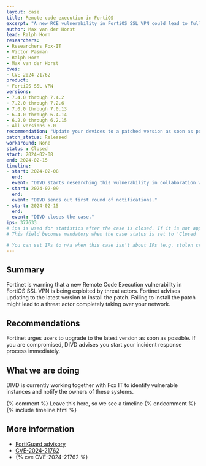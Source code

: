 ```yaml
---
layout: case
title: Remote code execution in FortiOS
excerpt: "A new RCE vulnerability in FortiOS SSL VPN could lead to full compromise of your system."
author: Max van der Horst
lead: Ralph Horn
researchers:
- Researchers Fox-IT
- Victor Pasman
- Ralph Horn
- Max van der Horst
cves:
- CVE-2024-21762
product: 
- FortiOS SSL VPN
versions: 
- 7.4.0 through 7.4.2
- 7.2.0 through 7.2.6
- 7.0.0 through 7.0.13
- 6.4.0 through 6.4.14
- 6.2.0 through 6.2.15
- All versions 6.0
recommendation: "Update your devices to a patched version as soon as possible"
patch_status: Released
workaround: None
status : Closed
start: 2024-02-08
end: 2024-02-15
timeline:
- start: 2024-02-08
  end:
  event: "DIVD starts researching this vulnerability in collaboration with Fox-IT."
- start: 2024-02-09
  end:
  event: "DIVD sends out first round of notifications."
- start: 2024-02-15
  end:
  event: "DIVD closes the case."
ips: 377633
# ips is used for statistics after the case is closed. If it is not applicable, you can set IPs to n/a (e.g. stolen credentials)
# This field becomes mandatory when the case status is set to 'Closed'

# You can set IPs to n/a when this case isn't about IPs (e.g. stolen credentials)
---
```

## Summary

Fortinet is warning that a new Remote Code Execution vulnerability in FortiOS SSL VPN is being exploited by threat actors. Fortinet advises updating to the latest version to install the patch. Failing to install the patch might lead to a threat actor completely taking over your network.

## Recommendations

Fortinet urges users to upgrade to the latest version as soon as possible. If you are compromised, DIVD advises you start your incident response process immediately.

## What we are doing

DIVD is currently working together with Fox IT to identify vulnerable instances and notify the owners of these systems. 

{% comment %}  Leave this here, so we see a timeline {% endcomment %}
{% include timeline.html %}

## More information
* [FortiGuard advisory](https://www.fortiguard.com/psirt/FG-IR-24-015)
* [CVE-2024-21762](https://nvd.nist.gov/vuln/detail/CVE-2024-23917)
* {% cve CVE-2024-21762 %}
